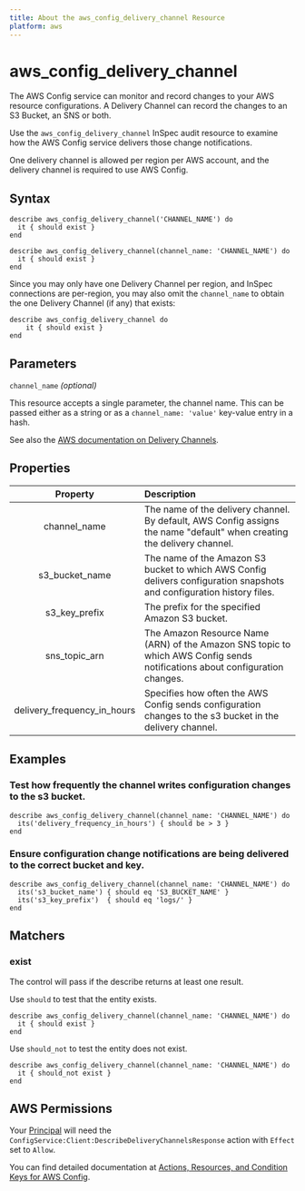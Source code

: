 ```yaml
---
title: About the aws_config_delivery_channel Resource
platform: aws
---
```


# aws_config_delivery_channel

The AWS Config service can monitor and record changes to your AWS resource configurations. A Delivery Channel can record the changes
to an S3 Bucket, an SNS or both.

Use the `aws_config_delivery_channel` InSpec audit resource to examine how the AWS Config service delivers those change notifications.

One delivery channel is allowed per region per AWS account, and the delivery channel is required to use AWS Config.

## Syntax

    describe aws_config_delivery_channel('CHANNEL_NAME') do
      it { should exist }
    end

    describe aws_config_delivery_channel(channel_name: 'CHANNEL_NAME') do
      it { should exist }
    end

Since you may only have one Delivery Channel per region, and InSpec connections are per-region, you may also omit the `channel_name` to obtain the one Delivery Channel (if any) that exists:

    describe aws_config_delivery_channel do
        it { should exist }
    end

## Parameters

`channel_name` _(optional)_

This resource accepts a single parameter, the channel name.
This can be passed either as a string or as a `channel_name: 'value'` key-value entry in a hash.

See also the [AWS documentation on Delivery Channels](https://docs.aws.amazon.com/config/latest/developerguide/manage-delivery-channel.html).


## Properties

| Property | Description |
| :---: | :--- |
| channel_name | The name of the delivery channel. By default, AWS Config assigns the name "default" when creating the delivery channel. |
| s3_bucket_name | The name of the Amazon S3 bucket to which AWS Config delivers configuration snapshots and configuration history files. |
| s3_key_prefix | The prefix for the specified Amazon S3 bucket. |
| sns_topic_arn | The Amazon Resource Name (ARN) of the Amazon SNS topic to which AWS Config sends notifications about configuration changes. |
| delivery_frequency_in_hours | Specifies how often the AWS Config sends configuration changes to the s3 bucket in the delivery channel. |

## Examples

### Test how frequently the channel writes configuration changes to the s3 bucket.

    describe aws_config_delivery_channel(channel_name: 'CHANNEL_NAME') do
      its('delivery_frequency_in_hours') { should be > 3 }
    end

### Ensure configuration change notifications are being delivered to the correct bucket and key.

    describe aws_config_delivery_channel(channel_name: 'CHANNEL_NAME') do
      its('s3_bucket_name') { should eq 'S3_BUCKET_NAME' }
      its('s3_key_prefix')  { should eq 'logs/' }
    end

## Matchers

### exist

The control will pass if the describe returns at least one result.

Use `should` to test that the entity exists.

    describe aws_config_delivery_channel(channel_name: 'CHANNEL_NAME') do
      it { should exist }
    end

Use `should_not` to test the entity does not exist.

    describe aws_config_delivery_channel(channel_name: 'CHANNEL_NAME') do
      it { should_not exist }
    end

## AWS Permissions

Your [Principal](https://docs.aws.amazon.com/IAM/latest/UserGuide/intro-structure.html#intro-structure-principal) will need the `ConfigService:Client:DescribeDeliveryChannelsResponse` action with `Effect` set to `Allow`.

You can find detailed documentation at [Actions, Resources, and Condition Keys for AWS Config](https://docs.aws.amazon.com/IAM/latest/UserGuide/list_awsconfig.html).
